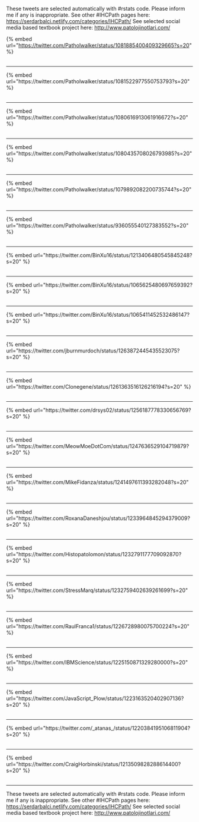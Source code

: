 

These tweets are selected automatically with #rstats code. Please inform me if any is inappropriate.
See other #IHCPath pages here: https://serdarbalci.netlify.com/categories/IHCPath/ 
See selected social media based textbook project here: http://www.patolojinotlari.com/

{% embed url="https://twitter.com/Patholwalker/status/1081885400409329665?s=20" %}<br>
<br>
<hr>
{% embed url="https://twitter.com/Patholwalker/status/1081522977550753793?s=20" %}<br>
<br>
<hr>
{% embed url="https://twitter.com/Patholwalker/status/1080616913061916672?s=20" %}<br>
<br>
<hr>
{% embed url="https://twitter.com/Patholwalker/status/1080435708026793985?s=20" %}<br>
<br>
<hr>
{% embed url="https://twitter.com/Patholwalker/status/1079892082200735744?s=20" %}<br>
<br>
<hr>
{% embed url="https://twitter.com/Patholwalker/status/936055540127383552?s=20" %}<br>
<br>
<hr>
{% embed url="https://twitter.com/BinXu16/status/1213406480545845248?s=20" %}<br>
<br>
<hr>
{% embed url="https://twitter.com/BinXu16/status/1065625480697659392?s=20" %}<br>
<br>
<hr>
{% embed url="https://twitter.com/BinXu16/status/1065411452532486147?s=20" %}<br>
<br>
<hr>
{% embed url="https://twitter.com/jburnmurdoch/status/1263872445435523075?s=20" %}<br>
<br>
<hr>
{% embed url="https://twitter.com/Clonegene/status/1261363516126216194?s=20" %}<br>
<br>
<hr>
{% embed url="https://twitter.com/drsys02/status/1256187778330656769?s=20" %}<br>
<br>
<hr>
{% embed url="https://twitter.com/MeowMoeDotCom/status/1247636529104719879?s=20" %}<br>
<br>
<hr>
{% embed url="https://twitter.com/MikeFidanza/status/1241497611393282048?s=20" %}<br>
<br>
<hr>
{% embed url="https://twitter.com/RoxanaDaneshjou/status/1233964845294379009?s=20" %}<br>
<br>
<hr>
{% embed url="https://twitter.com/Histopatolomon/status/1232791177709092870?s=20" %}<br>
<br>
<hr>
{% embed url="https://twitter.com/StressMarq/status/1232759402639261699?s=20" %}<br>
<br>
<hr>
{% embed url="https://twitter.com/RaulFranca1/status/1226728980075700224?s=20" %}<br>
<br>
<hr>
{% embed url="https://twitter.com/IBMScience/status/1225150871329280000?s=20" %}<br>
<br>
<hr>
{% embed url="https://twitter.com/JavaScript_Plow/status/1223163520402907136?s=20" %}<br>
<br>
<hr>
{% embed url="https://twitter.com/_atanas_/status/1220384195106811904?s=20" %}<br>
<br>
<hr>
{% embed url="https://twitter.com/CraigHorbinski/status/1213509828288614400?s=20" %}<br>
<br>
<hr>


These tweets are selected automatically with #rstats code. Please inform me if any is inappropriate.
See other #IHCPath pages here: https://serdarbalci.netlify.com/categories/IHCPath/ 
See selected social media based textbook project here: http://www.patolojinotlari.com/
